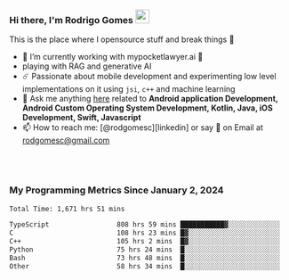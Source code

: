 
### Hi there, I'm Rodrigo Gomes <img src="https://media.giphy.com/media/hvRJCLFzcasrR4ia7z/giphy.gif" width="25px">
This is the place where I opensource stuff and break things 🤣
- 🔭 I’m currently working with mypocketlawyer.ai 💜
- playing with RAG and generative AI
- ☄️ Passionate about mobile development and experimenting low level implementations on it using `jsi`, `c++` and machine learning
- 💬 Ask me anything [here](https://github.com/rodgomesc/rodgomesc/issues) related to <b>Android application Development, Android Custom Operating System Development, Kotlin, Java, iOS Development, Swift, Javascript</b>
- 📫 How to reach me: [@rodgomesc][linkedin] or say 👋 on Email at [rodgomesc@gmail.com](mailto:rodgomesc@gmail.com)


<br/>

<!-- 
<picture>
  <img src="/github-metrics.svg" alt="Metrics">
</picture>
-->

</br>

### My Programming Metrics Since January 2, 2024 


<!--START_SECTION:waka-->

```txt
Total Time: 1,671 hrs 51 mins

TypeScript                 808 hrs 59 mins ███████████▓░░░░░░░░░░░░░   46.75 %
C                          108 hrs 23 mins █▓░░░░░░░░░░░░░░░░░░░░░░░   06.26 %
C++                        105 hrs 2 mins  █▓░░░░░░░░░░░░░░░░░░░░░░░   06.07 %
Python                     75 hrs 24 mins  █░░░░░░░░░░░░░░░░░░░░░░░░   04.36 %
Bash                       73 hrs 48 mins  █░░░░░░░░░░░░░░░░░░░░░░░░   04.27 %
Other                      58 hrs 34 mins  █░░░░░░░░░░░░░░░░░░░░░░░░   03.39 %
```

<!--END_SECTION:waka-->
